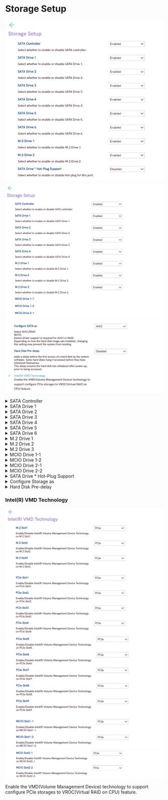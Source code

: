 # Storage Setup #

![](./img/ts_storagesetup_p3twr_1.png)
<!--![](./img/ts_storagesetup_p3twr_2.png)-->
![](./img/ts_storagesetup_px_1.png)
![](./img/ts_storagesetup_px_2.png)


<details><summary>SATA Controller</summary>

Options:

1. **Enabled** – Default.
2. Disabled.
</details>


<details><summary>SATA Drive 1</summary>

Options:

1. **Enabled** – Default.
2. Disabled.

</details>


<details><summary>SATA Drive 2</summary>

Options:

1. **Enabled** – Default.
2. Disabled.

</details>

<details><summary>SATA Drive 3</summary>

Options:

1. **Enabled** – Default.
2. Disabled.

</details>

<details><summary>SATA Drive 4</summary>

Options:

1. **Enabled** – Default.
2. Disabled.

</details>

<details><summary>SATA Drive 5</summary>

Options:

1. **Enabled** – Default.
2. Disabled.

</details>

<details><summary>SATA Drive 6</summary>

Options:

1. **Enabled** – Default.
2. Disabled.

</details>

<details><summary>M.2 Drive 1</summary>

Options:

1. **Enabled** – Default.
2. Disabled.

</details>

<details><summary>M.2 Drive 2</summary>

Options:

1. **Enabled** – Default.
2. Disabled.

</details>

<details><summary>M.2 Drive 3</summary>

Options:

1. **Enabled** – Default.
2. Disabled.

</details>

<details><summary>MCIO Drive 1-1</summary>

</details>

<details><summary>MCIO Drive 1-2</summary>

</details>

<details><summary>MCIO Drive 2-1</summary>

</details>

<details><summary>MCIO Drive 2-2</summary>

</details>

<details><summary>SATA Drive * Hot-Plug Support</summary>
Options:

1. Enabled.
2. **Disabled** – Default.

</details>

<details><summary>Configure Storage as</summary>
Mode Options:

1. **AHCI** – Default.
2. RAID

?>Device driver support is required for AHCI or RAID.
Depending on how the hard disk image was installed, changing
this setting may prevent the system from booting.

</details>

<details><summary>Hard Disk Pre-delay</summary>
Adds a delay before the first access of a hard disk by the system
software. Some hard disks hang if accessed before they have
initialized themselves. This delay ensures the hard disk has
initialized after power up, prior to being accessed.

Options:

1. **Disabled** – Default.
2. 3 Seconds
3. 6 Seconds
4. 9 Seconds
5. 12 Seconds
5. 15 Seconds
6. 21 Seconds
7. 30 Seconds



</details>

### Intel(R) VMD Technology ###
![](./img/ts_intelvmd_1.png)
![](./img/ts_intelvmd_2.png)
![](./img/ts_intelvmd_3.png)

Enable the VMD(Volume Management Device) technology to 
support configure PCIe storages to VROC(Virtual RAID on 
CPU) feature.

<!-- More options for users: (Display image here?)
would these be more dropdown subheaders? or do we make it another page
look at atadriversetup for ex on how they did it
EX: M.2 Slot 1, M.2 Slot 2, M.2 Slot3
	PCIe Slot1, etc -->



</details>